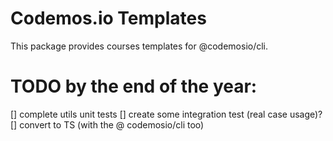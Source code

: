 # Codemos.io Templates 

This package provides courses templates for @codemosio/cli.

# TODO by the end of the year:

[] complete utils unit tests
[] create some integration test (real case usage)?
[] convert to TS (with the @ codemosio/cli too)
